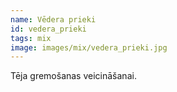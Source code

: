 ```yaml
---
name: Vēdera prieki
id: vedera_prieki
tags: mix
image: images/mix/vedera_prieki.jpg
---
```

Tēja gremošanas veicināšanai.